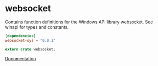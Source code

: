 # websocket #
Contains function definitions for the Windows API library websocket. See winapi for types and constants.

```toml
[dependencies]
websocket-sys = "0.0.1"
```

```rust
extern crate websocket;
```

[Documentation](https://retep998.github.io/doc/websocket/)
